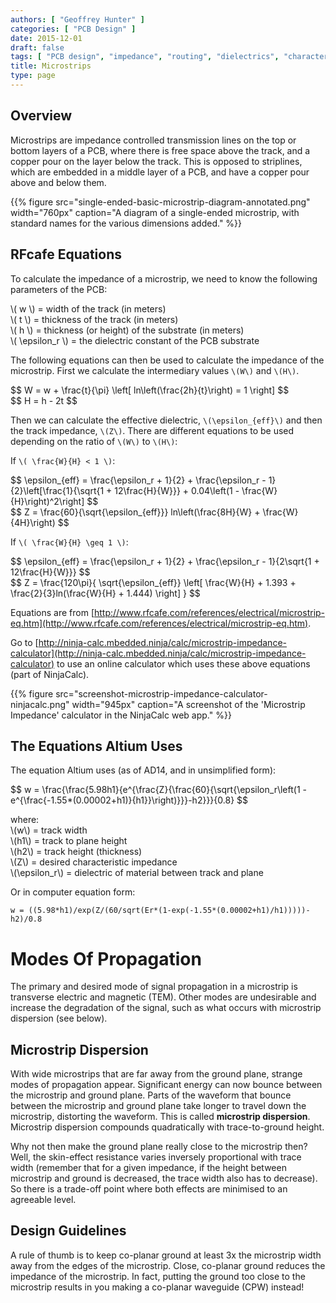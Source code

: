```yaml
---
authors: [ "Geoffrey Hunter" ]
categories: [ "PCB Design" ]
date: 2015-12-01
draft: false
tags: [ "PCB design", "impedance", "routing", "dielectrics", "characteristic impedance", "waveguides", "microstrips", "striplines" ]
title: Microstrips
type: page
---
```


## Overview

Microstrips are impedance controlled transmission lines on the top or bottom layers of a PCB, where there is free space above the track, and a copper pour on the layer below the track. This is opposed to striplines, which are embedded in a middle layer of a PCB, and have a copper pour above and below them.

{{% figure src="single-ended-basic-microstrip-diagram-annotated.png" width="760px" caption="A diagram of a single-ended microstrip, with standard names for the various dimensions added."  %}}

## RFcafe Equations

To calculate the impedance of a microstrip, we need to know the following parameters of the PCB:

<p class="centered">
    \( w \) = width of the track (in meters)<br>
    \( t \) = thickness of the track (in meters)<br>  
    \( h \) = thickness (or height) of the substrate (in meters)<br>
    \( \epsilon_r \) = the dielectric constant of the PCB substrate<br>
</p>

The following equations can then be used to calculate the impedance of the microstrip. First we calculate the intermediary values `\(W\)` and `\(H\)`.

<div>$$ W = w + \frac{t}{\pi} \left[ ln\left(\frac{2h}{t}\right) = 1 \right] $$</div>

<div>$$ H = h - 2t $$</div>

Then we can calculate the effective dielectric, `\(\epsilon_{eff}\)` and then the track impedance, `\(Z\)`. There are different equations to be used depending on the ratio of `\(W\)` to `\(H\)`:

If `\( \frac{W}{H} < 1 \)`:

<div>$$ \epsilon_{eff} = \frac{\epsilon_r + 1}{2} + \frac{\epsilon_r - 1}{2}\left[\frac{1}{\sqrt{1 + 12\frac{H}{W}}} + 0.04\left(1 - \frac{W}{H}\right)^2\right] $$</div>

<div>$$ Z = \frac{60}{\sqrt{\epsilon_{eff}}} ln\left(\frac{8H}{W} + \frac{W}{4H}\right) $$</div>

If `\( \frac{W}{H} \geq 1 \)`:

<div>$$ \epsilon_{eff} = \frac{\epsilon_r + 1}{2} + \frac{\epsilon_r - 1}{2\sqrt{1 + 12\frac{H}{W}}} $$  </div>

<div>$$ Z = \frac{120\pi}{ \sqrt{\epsilon_{eff}} \left[ \frac{W}{H} + 1.393 + \frac{2}{3}ln(\frac{W}{H} + 1.444) \right] } $$</div>

Equations are from [http://www.rfcafe.com/references/electrical/microstrip-eq.htm](http://www.rfcafe.com/references/electrical/microstrip-eq.htm).

Go to [http://ninja-calc.mbedded.ninja/calc/microstrip-impedance-calculator](http://ninja-calc.mbedded.ninja/calc/microstrip-impedance-calculator) to use an online calculator which uses these above equations (part of NinjaCalc).

{{% figure src="screenshot-microstrip-impedance-calculator-ninjacalc.png" width="945px" caption="A screenshot of the 'Microstrip Impedance' calculator in the NinjaCalc web app."  %}}

## The Equations Altium Uses

The equation Altium uses (as of AD14, and in unsimplified form):

<p>$$ w = \frac{\frac{5.98h1}{e^{\frac{Z}{\frac{60}{\sqrt{\epsilon_r\left(1 - e^{\frac{-1.55*(0.00002+h1)}{h1}}\right)}}}-h2}}}{0.8} $$</p>

<p class="centered">
    where:<br>
    \(w\) = track width<br>
    \(h1\) = track to plane height<br>
    \(h2\) = track height (thickness)<br>
    \(Z\) = desired characteristic impedance<br>
    \(\epsilon_r\) = dielectric of material between track and plane<br>
</p>

Or in computer equation form:

```text
w = ((5.98*h1)/exp(Z/(60/sqrt(Er*(1-exp(-1.55*(0.00002+h1)/h1)))))-h2)/0.8
```
    
# Modes Of Propagation

The primary and desired mode of signal propagation in a microstrip is transverse electric and magnetic (TEM). Other modes are undesirable and increase the degradation of the signal, such as what occurs with microstrip dispersion (see below).

## Microstrip Dispersion

With wide microstrips that are far away from the ground plane, strange modes of propagation appear. Significant energy can now bounce between the microstrip and ground plane. Parts of the waveform that bounce between the microstrip and ground plane take longer to travel down the microstrip, distorting the waveform. This is called **microstrip dispersion**. Microstrip dispersion compounds quadratically with trace-to-ground height.

Why not then make the ground plane really close to the microstrip then? Well, the skin-effect resistance varies inversely proportional with trace width (remember that for a given impedance, if the height between microstrip and ground is decreased, the trace width also has to decrease). So there is a trade-off point where both effects are minimised to an agreeable level.

## Design Guidelines

A rule of thumb is to keep co-planar ground at least 3x the microstrip width away from the edges of the microstrip. Close, co-planar ground reduces the impedance of the microstrip. In fact, putting the ground too close to the microstrip results in you making a co-planar waveguide (CPW) instead!
